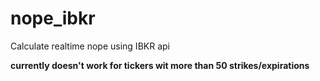 # nope_ibkr
Calculate realtime nope using IBKR api

**currently doesn't work for tickers wit more than 50 strikes/expirations**